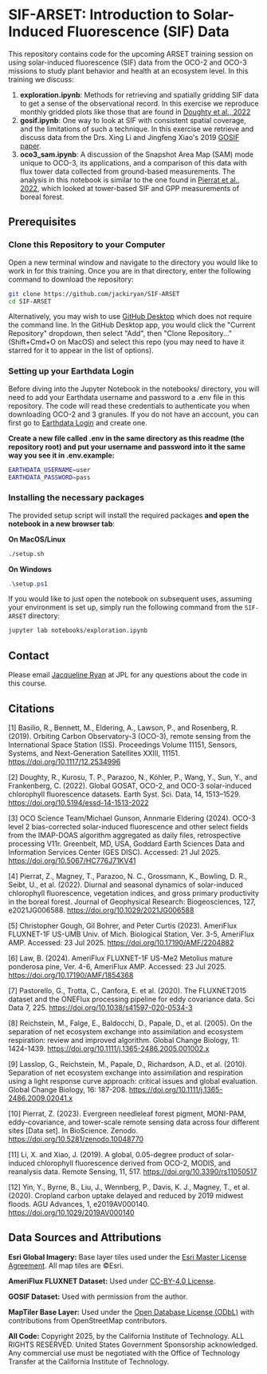 # SIF-ARSET: Introduction to Solar-Induced Fluorescence (SIF) Data

This repository contains code for the upcoming ARSET training session on using solar-induced fluorescence (SIF) data from the OCO-2 and OCO-3 missions to study plant behavior and health at an ecosystem level. In this training we discuss:

1. **exploration.ipynb**: Methods for retrieving and spatially gridding SIF data to get a sense of the observational record. In this exercise we reproduce monthly gridded plots like those that are found in [Doughty et al., 2022](https://doi.org/10.5194/essd-14-1513-2022) 
2. **gosif.ipynb**: One way to look at SIF with consistent spatial coverage, and the limitations of such a technique. In this exercise we retrieve and discuss data from the Drs. Xing Li and Jingfeng Xiao's 2019 [GOSIF paper](https://doi.org/10.3390/rs11050517).
3. **oco3_sam.ipynb**: A discussion of the Snapshot Area Map (SAM) mode unique to OCO-3, its applications, and a comparison of this data with flux tower data collected from ground-based measurements. The analysis in this notebook is similar to the one found in [Pierrat et al., 2022](https://doi.org/10.1029/2021JG006588), which looked at tower-based SIF and GPP measurements of boreal forest.

## Prerequisites

### Clone this Repository to your Computer

Open a new terminal window and navigate to the directory you would like to work in for this training. Once you are in that directory, enter the following command to download the repository:

```bash
git clone https://github.com/jackiryan/SIF-ARSET
cd SIF-ARSET
```

Alternatively, you may wish to use [GitHub Desktop](https://desktop.github.com/download/) which does not require the command line. In the GitHub Desktop app, you would click the "Current Repository" dropdown, then select "Add", then "Clone Repository..." (Shift+Cmd+O on MacOS) and select this repo (you may need to have it starred for it to appear in the list of options). 

### Setting up your Earthdata Login

Before diving into the Jupyter Notebook in the notebooks/ directory, you will need to add your Earthdata username and password to a .env file in this repository. The code will read these credentials to authenticate you when downloading OCO-2 and 3 granules. If you do not have an account, you can first go to [Earthdata Login](https://urs.earthdata.nasa.gov/) and create one. 

**Create a new file called .env in the same directory as this readme (the repository root) and put your username and password into it the same way you see it in .env.example:**

```bash
EARTHDATA_USERNAME=user
EARTHDATA_PASSWORD=pass
```

### Installing the necessary packages

The provided setup script will install the required packages **and open the notebook in a new browser tab**:

**On MacOS/Linux**
```bash
./setup.sh
```

**On Windows**
```powershell
.\setup.ps1
```

If you would like to just open the notebook on subsequent uses, assuming your environment is set up, simply run the following command from the `SIF-ARSET` directory:

```bash
jupyter lab notebooks/exploration.ipynb
```

## Contact

Please email [Jacqueline Ryan](mailto:Jacqueline.Ryan@jpl.nasa.gov) at JPL for any questions about the code in this course.

## Citations

[1] Basilio, R., Bennett, M., Eldering, A., Lawson, P., and Rosenberg, R. (2019). Orbiting Carbon Observatory-3 (OCO-3), remote sensing from the International Space Station (ISS). Proceedings Volume 11151, Sensors, Systems, and Next-Generation Satellites XXIII, 11151. https://doi.org/10.1117/12.2534996

[2] Doughty, R., Kurosu, T. P., Parazoo, N., Köhler, P., Wang, Y., Sun, Y., and Frankenberg, C. (2022). Global GOSAT, OCO-2, and OCO-3 solar-induced chlorophyll fluorescence datasets. Earth Syst. Sci. Data, 14, 1513–1529. https://doi.org/10.5194/essd-14-1513-2022

[3] OCO Science Team/Michael Gunson, Annmarie Eldering (2024). OCO-3 level 2 bias-corrected solar-induced fluorescence and other select fields from the IMAP-DOAS algorithm aggregated as daily files, retrospective processing V11r. Greenbelt, MD, USA, Goddard Earth Sciences Data and Information Services Center (GES DISC). Accessed: 21 Jul 2025. https://doi.org/10.5067/HC776J71KV41

[4] Pierrat, Z., Magney, T., Parazoo, N. C., Grossmann, K., Bowling, D. R., Seibt, U., et al. (2022). Diurnal and seasonal dynamics of solar-induced chlorophyll fluorescence, vegetation indices, and gross primary productivity in the boreal forest. Journal of Geophysical Research: Biogeosciences, 127, e2021JG006588. https://doi.org/10.1029/2021JG006588

[5] Christopher Gough, Gil Bohrer, and Peter Curtis (2023). AmeriFlux FLUXNET-1F US-UMB Univ. of Mich. Biological Station, Ver. 3-5, AmeriFlux AMP. Accessed: 23 Jul 2025. https://doi.org/10.17190/AMF/2204882

[6] Law, B. (2024). AmeriFlux FLUXNET-1F US-Me2 Metolius mature ponderosa pine, Ver. 4-6, AmeriFlux AMP. Accessed: 23 Jul 2025. https://doi.org/10.17190/AMF/1854368

[7] Pastorello, G., Trotta, C., Canfora, E. et al. (2020). The FLUXNET2015 dataset and the ONEFlux processing pipeline for eddy covariance data. Sci Data 7, 225. https://doi.org/10.1038/s41597-020-0534-3

[8] Reichstein, M., Falge, E., Baldocchi, D., Papale, D., et al. (2005).  On the separation of net ecosystem exchange into assimilation and ecosystem respiration: review and improved algorithm. Global Change Biology, 11: 1424-1439. https://doi.org/10.1111/j.1365-2486.2005.001002.x

[9] Lasslop, G., Reichstein, M., Papale, D., Richardson, A.D., et al. (2010). Separation of net ecosystem exchange into assimilation and respiration using a light response curve approach: critical issues and global evaluation. Global Change Biology, 16: 187-208. https://doi.org/10.1111/j.1365-2486.2009.02041.x

[10] Pierrat, Z. (2023). Evergreen needleleaf forest pigment, MONI-PAM, eddy-covariance, and tower-scale remote sensing data across four different sites [Data set]. In BioScience. Zenodo. https://doi.org/10.5281/zenodo.10048770

[11] Li, X. and Xiao, J. (2019). A global, 0.05-degree product of solar-induced chlorophyll fluorescence derived from OCO-2, MODIS, and reanalysis data. Remote Sensing, 11, 517. https://doi.org/10.3390/rs11050517

[12] Yin, Y., Byrne, B., Liu, J., Wennberg, P., Davis, K. J., Magney, T., et al. (2020). Cropland carbon uptake delayed and reduced by 2019 midwest floods. AGU Advances, 1, e2019AV000140. https://doi.org/10.1029/2019AV000140


## Data Sources and Attributions

**Esri Global Imagery:** Base layer tiles used under the [Esri Master License Agreement](https://www.esri.com/content/dam/esrisites/en-us/media/legal/ma-full/ma-full.pdf). All map tiles are ©Esri.

**AmeriFlux FLUXNET Dataset:** Used under [CC-BY-4.0 License](https://ameriflux.lbl.gov/sites/siteinfo/US-Me2#data-citation).

**GOSIF Dataset:** Used with permission from the author.

**MapTiler Base Layer:** Used under the [Open Database License (ODbL)](https://opendatacommons.org/licenses/odbl/) with contributions from OpenStreetMap contributors.

**All Code:** Copyright 2025, by the California Institute of Technology. ALL RIGHTS RESERVED. United States Government Sponsorship acknowledged. Any commercial use must be negotiated with the Office of Technology Transfer at the California Institute of Technology.